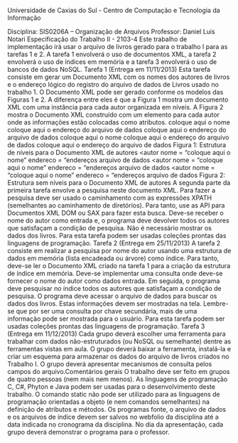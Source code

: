 Universidade de Caxias do Sul - Centro de Computação e Tecnologia da Informação 

Disciplina: SIS0206A – Organização de Arquivos
Professor: Daniel Luis Notari
Especificação do Trabalho II - 2103-4
Este trabalho de implementação irá usar o arquivo de livros gerado para o trabalho I para as
tarefas 1 e 2. A tarefa 1 envolverá o uso de documentos XML, a tarefa 2 envolverá o uso de índices
em memória e a tarefa 3 envolverá o uso de bancos de dados NoSQL.
Tarefa 1 (Entrega em 11/11/2013)
Esta tarefa consiste em gerar um Documento XML com os nomes dos autores de livros e o
endereço lógico do registro do arquivo de dados de Livros usado no trabalho 1. O Documento XML
pode ser gerado conforme os modelos das Figuras 1 e 2. A diferença entre eles é que a Figura 1
mostra um documento XML com uma instância para cada autor organizada em níveis. A Figura 2
mostra o Documento XML construído com um elemento para cada autor onde as informações estão
colocadas como atributos.
<autores>
<autor>
<nome>coloque aqui o nome</nome>
<enderecos>
<endereco>coloque aqui o endereço do arquivo de dados</endereco>
<endereco>coloque aqui o endereço do arquivo de dados</endereco>
</enderecos>
</autor>
<autor>
<nome>coloque aqui o nome</nome>
<enderecos>
<endereco>coloque aqui o endereço do arquivo de dados</endereco>
<endereco>coloque aqui o endereço do arquivo de dados</endereco>
</enderecos>
</autor>
</autores>
Figura 1: Estrutura de níveis para o Documento XML de autores<autores>
<autor nome = “coloque aqui o nome” endereco = “endereços arquivo de dados</autor>
<autor nome = “coloque aqui o nome” endereco = “endereços arquivo de dados</autor>
<autor nome = “coloque aqui o nome” endereco = “endereços arquivo de dados</autor>
</autores>
Figura 2: Estrutura sem níveis para o Documento XML de autores
A segunda parte da primeira tarefa envolve a pesquisa neste documento XML. Para fazer a
pesquisa deve ser usado o caminhamento com as expressões XPATH (semelhantes ao
caminhamento de diretórios). Para tanto, use as API para Documentos XML DOM ou SAX para
fazer esta busca. Deve-se receber o nome do autor como entrada e, o programa deve devolver todos
os autores que satisfaçam a condição de pesquisa. Não é necessário mostrar os dados dos livros.
Para esta tarefa podem ser usadas coleções prontas das linguagens de programação.
Tarefa 2 (Entrega em 25/11/2013)
A tarefa 2 consiste em realizar a pesquisa por nome do autor usando uma estrutura de dados
em memória (lista encadeada ou árvore) como índice. Para tanto, deve-se ler o Documento XML
criado na tarefa 1 para a criação da estrutura de índice em memória. Deve-se implementar uma
consulta onde deve-se fornecer o nome do autor como dados entrada. Em seguida, o programa deve
pesquisar no índice todos os autores que satisfaçam a condição de pesquisa. O programa deve
acessar o arquivo de dados para buscar os dados dos livros. Estas informações devem ser mostradas
na tela. Lembre-se que por ser uma consulta por chave secundária, mais de uma informação pode
ser mostrada para o usuário. Para esta tarefa podem ser usadas coleções prontas das linguagens de
programação.
Tarefa 3 (Entrega em 11/12/2013)
Cada grupo deverá escolher uma ferramenta para trabalhar com dados não-estruturados (ou
NoSQL ou semelhante) dentre as ferramentas vistas em aula. O grupo deverá baixar a ferramenta,
instalá-la e criar um esquema para armazenar os dados do arquivo de livros criados no Trabalho I. O
grupo deverá apresentar mecanismos de consulta pelos campos do arquivo.Comentários gerais
O trabalho deve ser feito em grupos de quatro pessoas (nem mais nem menos). As
linguagens de programação C, C#, Phyton e Java podem ser usadas para o desenvolvimento deste
trabalho. O comando static não pode ser utilizado para as linguagens de programação orientadas a
objeto (e nem comandos semelhantes) na definição de atributos e métodos. Os programas fonte, o
arquivo de dados e os arquivos de índice devem ser salvos no webfolio da disciplina até a data
indicada no cronograma da disciplina. No dia da apresentação, cada grupo deverá demonstrar o
programa para o professor.
